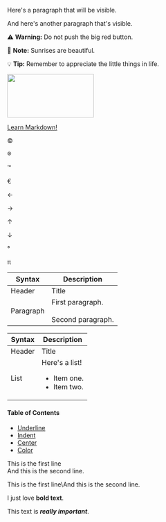 Here's a paragraph that will be visible.

[This is a comment that will be hidden.]: # 

And here's another paragraph that's visible.

:warning: **Warning:** Do not push the big red button.

:memo: **Note:** Sunrises are beautiful.

:bulb: **Tip:** Remember to appreciate the little things in life.

<img src="card colors.png" width="200" height="100">

<a href="https://www.markdownguide.org" target="_blank">Learn Markdown!</a>

&copy;   

&reg;

&trade;

&euro;

&larr;

&rarr;

&uarr;

&darr;

&#176;

&#960;

| Syntax      | Description |
| ----------- | ----------- |
| Header      | Title |
| Paragraph   | First paragraph. <br><br> Second paragraph. |


| Syntax      | Description |
| ----------- | ----------- |
| Header      | Title |
| List        | Here's a list! <ul><li>Item one.</li><li>Item two.</li></ul> |

#### Table of Contents
- [Underline](#underline)
- [Indent](#indent)
- [Center](#center)
- [Color](#color)

<p>This is the first line<br>And this is the second line.</p>

<p>This is the first line\And this is the second line.</p>

I just love __bold text__.

This text is <em><strong>really important</strong></em>. 
